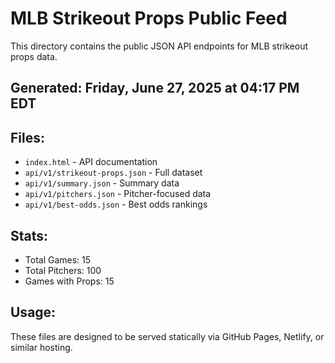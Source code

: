 # MLB Strikeout Props Public Feed

This directory contains the public JSON API endpoints for MLB strikeout props data.

## Generated: Friday, June 27, 2025 at 04:17 PM EDT

## Files:
- `index.html` - API documentation
- `api/v1/strikeout-props.json` - Full dataset
- `api/v1/summary.json` - Summary data
- `api/v1/pitchers.json` - Pitcher-focused data  
- `api/v1/best-odds.json` - Best odds rankings

## Stats:
- Total Games: 15
- Total Pitchers: 100
- Games with Props: 15

## Usage:
These files are designed to be served statically via GitHub Pages, Netlify, or similar hosting.
